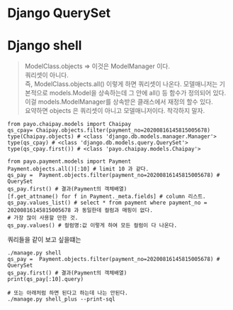 # Django QuerySet

# Django shell

> ModelClass.objects => 이것은 ModelManager 이다.  
> 쿼리셋이 아니다.  
> 즉, ModelClass.objects.all() 이렇게 하면 쿼리셋이 나온다.
> 모델매니저는 기본적으로 models.Model을 상속하는데 그 안에 all() 등 함수가 정의되어 있다.
> 이걸 models.ModelManager를 상속받은 클래스에서 재정의 할수 있다.  
> 요약하면 objects 은 쿼리셋이 아니고 모델매니저이다. 착각하지 말자.  


```
from payo.chaipay.models import Chaipay  
qs_cpay= Chaipay.objects.filter(payment_no=20200816145815005678)  
type(Chaipay.objects) # <class 'django.db.models.manager.Manager'>  
type(qs_cpay) # <class 'django.db.models.query.QuerySet'>  
type(qs_cpay.first()) # <class 'payo.chaipay.models.Chaipay'>  

from payo.payment.models import Payment  
Payment.objects.all()[:10] # limit 10 과 같다.   
qs_pay =  Payment.objects.filter(payment_no=20200816145815005678) # QuerySet 
qs_pay.first() # 결과(Payment의 객체배열)  
[f.get_attname() for f in Payment._meta.fields] # column 리스트.  
qs_pay.values_list() # select * from payment where payment_no = 20200816145815005678 과 동일한데 컬럼과 매핑이 없다.
# 가장 많이 사용할 만한 것.
qs_pay.values() # 컬럼명:값 이렇게 하여 모든 컬럼이 다 나온다.  
```


쿼리들을 같이 보고 싶을떄는   

```
./manage.py shell
qs_pay =  Payment.objects.filter(payment_no=20200816145815005678) # QuerySet 
qs_pay.first() # 결과(Payment의 객체배열)  
print(qs_pay[:10].query)

# 또는 아래처럼 하면 된다고 하는데 나는 안된다.  
./manage.py shell_plus --print-sql


```
